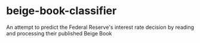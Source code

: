# beige-book-classifier
 An attempt to predict the Federal Reserve's interest rate decision by reading and processing their published Beige Book
